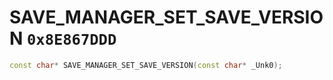 # SAVE_MANAGER_SET_SAVE_VERSION `0x8E867DDD`

```cpp
const char* SAVE_MANAGER_SET_SAVE_VERSION(const char* _Unk0);
```